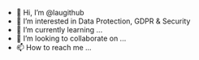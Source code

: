 - 👋 Hi, I’m @laugithub
- 👀 I’m interested in Data Protection, GDPR & Security
- 🌱 I’m currently learning ...
- 💞️ I’m looking to collaborate on ...
- 📫 How to reach me ...

<!---
laugithub/laugithub is a ✨ special ✨ repository because its `README.md` (this file) appears on your GitHub profile.
You can click the Preview link to take a look at your changes.
--->
